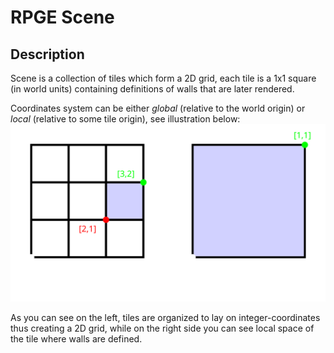 
# RPGE Scene

## Description
Scene is a collection of tiles which form a 2D grid, each tile is a 1x1 square (in world units) containing definitions of walls that are later rendered.

Coordinates system can be either *global* (relative to the world origin) or *local* (relative to some tile origin), see illustration below:\
![coordinates system illustration](./images/coords.svg)

As you can see on the left, tiles are organized to lay on integer-coordinates thus creating a 2D grid, while on the right side you can see local space of the tile where walls are defined.
